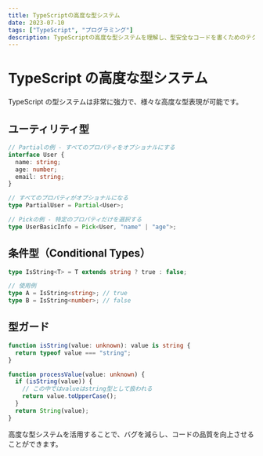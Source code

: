 ```yaml
---
title: TypeScriptの高度な型システム
date: 2023-07-10
tags: ["TypeScript", "プログラミング"]
description: TypeScriptの高度な型システムを理解し、型安全なコードを書くためのテクニック
---
```


# TypeScript の高度な型システム

TypeScript の型システムは非常に強力で、様々な高度な型表現が可能です。

## ユーティリティ型

```typescript
// Partialの例 - すべてのプロパティをオプショナルにする
interface User {
  name: string;
  age: number;
  email: string;
}

// すべてのプロパティがオプショナルになる
type PartialUser = Partial<User>;

// Pickの例 - 特定のプロパティだけを選択する
type UserBasicInfo = Pick<User, "name" | "age">;
```

## 条件型（Conditional Types）

```typescript
type IsString<T> = T extends string ? true : false;

// 使用例
type A = IsString<string>; // true
type B = IsString<number>; // false
```

## 型ガード

```typescript
function isString(value: unknown): value is string {
  return typeof value === "string";
}

function processValue(value: unknown) {
  if (isString(value)) {
    // この中ではvalueはstring型として扱われる
    return value.toUpperCase();
  }
  return String(value);
}
```

高度な型システムを活用することで、バグを減らし、コードの品質を向上させることができます。
